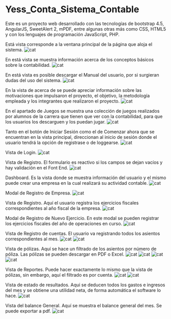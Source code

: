 # Yess_Conta_Sistema_Contable
Este es un proyecto web desarrollado con las tecnologías de bootstrap 4.5, AngularJS, SweetAlert 2, mPDF, entre algunas otras más como CSS, HTML5 y con los lenguajes de programación JavaScript, PHP.

Está vista corresponde a la ventana principal de la página que aloja el sistema.
![cat](https://github.com/ricardomtnez/Yess_Conta_Sistema_Contable/blob/main/Resources/Ventana_Principal.jpg)

En está vista se muestra información acerca de los conceptos básicos sobre la contabilidad.
![cat](https://github.com/ricardomtnez/Yess_Conta_Sistema_Contable/blob/main/Resources/Conceptos_Basicos.jpg)

En está vista es posible descargar el Manual del usuario, por si surgieran dudas del uso del sistema.
![cat](https://github.com/ricardomtnez/Yess_Conta_Sistema_Contable/blob/main/Resources/Manuales.jpg)

En la vista de acerca de se puede apreciar información sobre las motivaciones que impulsaron el proyecto,
el objetivo, la metodología empleada y los integrantes que realizaron el proyecto.
![cat](https://github.com/ricardomtnez/Yess_Conta_Sistema_Contable/blob/main/Resources/Acercade.jpg)

En el apartado de Juegos se muestra una colección de juegos realizados por alumnos de la carrera que tienen que ver con la contabilidad, para que los usuarios los descarguen y los puedan jugar.
![cat](https://github.com/ricardomtnez/Yess_Conta_Sistema_Contable/blob/main/Resources/Juegos.jpg)

Tanto en el botón de Iniciar Sesión como el de Comenzar ahora que se encuentran en la vista principal, direccionan al inicio de sesión donde el usuario tendrá la opción de registrase o de loggearse.
![cat](https://github.com/ricardomtnez/Yess_Conta_Sistema_Contable/blob/main/Resources/Iniciar_Sesion.jpg)

Vista de Login.
![cat](https://github.com/ricardomtnez/Yess_Conta_Sistema_Contable/blob/main/Resources/Login.jpg)

Vista de Registro. El formulario es reactivo si los campos se dejan vacíos y hay validación en el Font End.
![cat](https://github.com/ricardomtnez/Yess_Conta_Sistema_Contable/blob/main/Resources/Registro.jpg)

Dashboard. Es la vista donde se muestra información del usuario y el mismo puede crear una empresa en la cual realizará su actividad contable.
![cat](https://github.com/ricardomtnez/Yess_Conta_Sistema_Contable/blob/main/Resources/Dasboard.jpg)

Modal de Registro de Empresa.
![cat](https://github.com/ricardomtnez/Yess_Conta_Sistema_Contable/blob/main/Resources/Registro_Empresa.jpg)

Vista de Registro. Aquí el usuario registra los ejercicios fiscales correspondientes al año fiscal de la empresa.
![cat](https://github.com/ricardomtnez/Yess_Conta_Sistema_Contable/blob/main/Resources/Registro_EjerciciosFiscales.jpg)

Modal de Registro de Nuevo Ejercicio. En este modal se pueden registrar los ejercicios fiscales del año de operaciones en curso.
![cat](https://github.com/ricardomtnez/Yess_Conta_Sistema_Contable/blob/main/Resources/Modal_EjercicioFiscal.jpg)

Vista de Registro de cuentas. El usuario va registrando todos los asientos correspondientes al mes.
![cat](https://github.com/ricardomtnez/Yess_Conta_Sistema_Contable/blob/main/Resources/Registro_Cuentas.jpg)
![cat](https://github.com/ricardomtnez/Yess_Conta_Sistema_Contable/blob/main/Resources/Modal_Registro.jpg)

Vista de pólizas. Aquí se hace un filtrado de los asientos por número de póliza. Las pólizas se pueden descargar en PDF o Excel.
![cat](https://github.com/ricardomtnez/Yess_Conta_Sistema_Contable/blob/main/Resources/Polizas.jpg)
![cat](https://github.com/ricardomtnez/Yess_Conta_Sistema_Contable/blob/main/Resources/Polizas1.jpg)
![cat](https://github.com/ricardomtnez/Yess_Conta_Sistema_Contable/blob/main/Resources/Polizas2.jpg)
![cat](https://github.com/ricardomtnez/Yess_Conta_Sistema_Contable/blob/main/Resources/Polizas3.jpg)

Vista de Reportes. Puede hacer exactamente lo mismo que la vista de pólizas, sin embargo, aquí el filtrado es por cuenta.
![cat](https://github.com/ricardomtnez/Yess_Conta_Sistema_Contable/blob/main/Resources/Reportes.jpg)
![cat](https://github.com/ricardomtnez/Yess_Conta_Sistema_Contable/blob/main/Resources/Reportes2.jpg)

Vista de estado de resultados. Aqui se deducen todos los gastos e ingresos del mes y se obtiene una utilidad neta, de forma automática el software lo hace.
![cat](https://github.com/ricardomtnez/Yess_Conta_Sistema_Contable/blob/main/Resources/Resultados.jpg)

Vista del balance General. Aquí se muestra el balance general del mes. Se puede exportar a pdf.
![cat](https://github.com/ricardomtnez/Yess_Conta_Sistema_Contable/blob/main/Resources/Balance.jpg)
